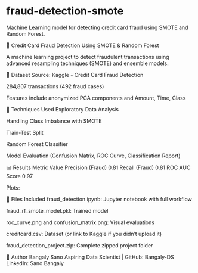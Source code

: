 # fraud-detection-smote
Machine Learning model for detecting credit card fraud using SMOTE and Random Forest.

🚨 Credit Card Fraud Detection Using SMOTE & Random Forest

A machine learning project to detect fraudulent transactions using advanced resampling techniques (SMOTE) and ensemble models.

📁 Dataset
Source: Kaggle - Credit Card Fraud Detection

284,807 transactions (492 fraud cases)

Features include anonymized PCA components and Amount, Time, Class

🧠 Techniques Used
Exploratory Data Analysis

Handling Class Imbalance with SMOTE

Train-Test Split

Random Forest Classifier

Model Evaluation (Confusion Matrix, ROC Curve, Classification Report)

📊 Results
Metric	Value
Precision (Fraud)	0.81
Recall (Fraud)	0.81
ROC AUC Score	0.97

Plots:



💾 Files Included
fraud_detection.ipynb: Jupyter notebook with full workflow

fraud_rf_smote_model.pkl: Trained model

roc_curve.png and confusion_matrix.png: Visual evaluations

creditcard.csv: Dataset (or link to Kaggle if you didn’t upload it)

fraud_detection_project.zip: Complete zipped project folder

🧠 Author
Bangaly Sano
Aspiring Data Scientist | GitHub: Bangaly-DS
LinkedIn: Sano Bangaly

